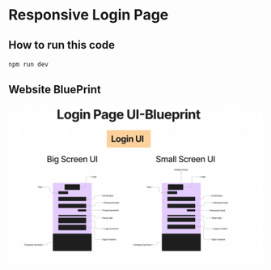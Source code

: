 # Responsive Login Page

## How to run this code

```sh
npm run dev
```

## Website BluePrint 
<img src="https://github.com/Nitin-M-1/Vue-Responsive-Login-website/blob/master/project-information/img1.JPG"/>
